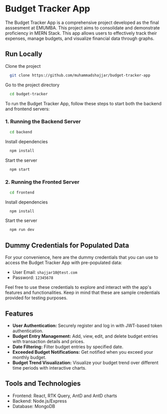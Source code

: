 # Budget Tracker App

The Budget Tracker App is a comprehensive project developed as the final asssesment at EMUMBA. This project aims to consolidate and demonstrate proficiency in MERN Stack. This app allows users to effectively track their expenses, manage budgets, and visualize financial data through graphs.

## Run Locally

Clone the project

```bash
  git clone https://github.com/muhammadshajjar/budget-tracker-app
```

Go to the project directory

```bash
  cd budget-tracker
```

To run the Budget Tracker App, follow these steps to start both the backend and frontend servers:

### 1. Running the Backend Server

```bash
  cd backend
```

Install dependencies

```bash
  npm install
```

Start the server

```bash
  npm start
```

### 2. Running the Fronted Server

```bash
  cd frontend
```

Install dependencies

```bash
  npm install
```

Start the server

```bash
  npm run dev
```

## Dummy Credentials for Populated Data

For your convenience, here are the dummy credentials that you can use to access the Budget Tracker App with pre-populated data:

- User Email: `shajjar10@test.com`
- Password: `12345678`

Feel free to use these credentials to explore and interact with the app's features and functionalities. Keep in mind that these are sample credentials provided for testing purposes.

## Features

- **User Authentication:** Securely register and log in with JWT-based token authentication.
- **Budget Entry Management:** Add, view, edit, and delete budget entries with transaction details and prices.
- **Date Filtering:** Filter budget entries by specified date.
- **Exceeded Budget Notifications:** Get notified when you exceed your monthly budget.
- **Budget Trend Visualization:** Visualize your budget trend over different time periods with interactive charts.

## Tools and Technologies

- Frontend: React, RTK Query, AntD and AntD charts
- Backend: Node.js/Express
- Database: MongoDB
